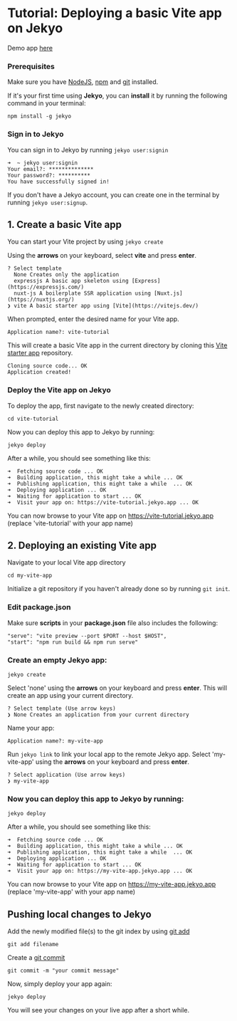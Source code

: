# Tutorial: Deploying a basic Vite app on Jekyo

Demo app [here](https://vite-demo.jekyo.app/)

### Prerequisites

Make sure you have [NodeJS](https://nodejs.org/en/download/), [npm](https://docs.npmjs.com/downloading-and-installing-node-js-and-npm) and [git](https://github.com/git-guides/install-git) installed.

If it's your first time using **Jekyo**, you can **install** it by running the following command in your terminal:

`npm install -g jekyo`

### Sign in to Jekyo

You can sign in to Jekyo by running `jekyo user:signin`

```
➜  ~ jekyo user:signin 
Your email?: **************
Your password?: **********
You have successfully signed in!
```
If you don't have a Jekyo account, you can create one in the terminal by running `jekyo user:signup`. 

## 1. Create a basic Vite app

You can start your Vite project by using `jekyo create`

Using the **arrows** on your keyboard, select **vite** and press **enter**.  
```
? Select template
  None Creates only the application
  expressjs A basic app skeleton using [Express](https://expressjs.com/)     
  nuxt-js A boilerplate SSR application using [Nuxt.js](https://nuxtjs.org/) 
❯ vite A basic starter app using [Vite](https://vitejs.dev/)
```
When prompted, enter the desired name for your Vite app. 

`Application name?: vite-tutorial`

This will create a basic Vite app in the current directory by cloning this [Vite starter app](https://github.com/jekyo/vite-getting-started) repository.

```
Cloning source code... OK
Application created!
```

### Deploy the Vite app on Jekyo

To deploy the app, first navigate to the newly created directory:

`cd vite-tutorial`

Now you can deploy this app to Jekyo by running: 

`jekyo deploy`

After a while, you should see something like this:

```
➜  Fetching source code ... OK
➜  Building application, this might take a while ... OK
➜  Publishing application, this might take a while  ... OK
➜  Deploying application ... OK        
➜  Waiting for application to start ... OK
➜  Visit your app on: https://vite-tutorial.jekyo.app ... OK
```

You can now browse to your Vite app on https://vite-tutorial.jekyo.app (replace 'vite-tutorial' with your app name)

## 2. Deploying an existing Vite app

Navigate to your local Vite app directory

`cd my-vite-app`

Initialize a git repository if you haven't already done so by running `git init`. 

### Edit package.json

Make sure **scripts** in your **package.json** file also includes the following: 

```
"serve": "vite preview --port $PORT --host $HOST",
"start": "npm run build && npm run serve"
```

### Create an empty Jekyo app:

`jekyo create` 

Select 'none' using the **arrows** on your keyboard and press **enter**. This will create an app using your current directory. 

```
? Select template (Use arrow keys)
❯ None Creates an application from your current directory
```

Name your app: 

`Application name?: my-vite-app`

Run `jekyo link` to link your local app to the remote Jekyo app. Select 'my-vite-app' using the **arrows** on your keyboard and press **enter**.

```
? Select application (Use arrow keys)
❯ my-vite-app
```
### Now you can deploy this app to Jekyo by running: 

`jekyo deploy`

After a while, you should see something like this:

```
➜  Fetching source code ... OK
➜  Building application, this might take a while ... OK
➜  Publishing application, this might take a while  ... OK
➜  Deploying application ... OK        
➜  Waiting for application to start ... OK
➜  Visit your app on: https://my-vite-app.jekyo.app ... OK
```

You can now browse to your Vite app on https://my-vite-app.jekyo.app (replace 'my-vite-app' with your app name)

## Pushing local changes to Jekyo 

Add the newly modified file(s) to the git index by using [git add](https://www.atlassian.com/git/tutorials/saving-changes)

`git add filename`

Create a [git commit](https://github.com/git-guides/git-commit)

`git commit -m "your commit message"`

Now, simply deploy your app again:

`jekyo deploy`

You will see your changes on your live app after a short while. 
